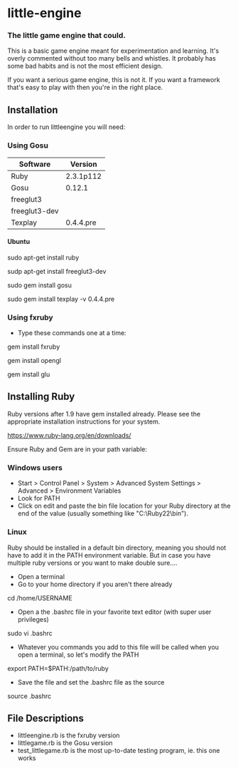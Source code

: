 # little-engine

### The little game engine that could.

This is a basic game engine meant for experimentation and learning. It's overly commented without too many bells and whistles. It probably has some bad habits and is not the most efficient design.

If you want a serious game engine, this is not it. If you want a framework that's easy to play with then you're in the right place.

## Installation

In order to run littleengine you will need:

### Using Gosu

| Software		| Version	|
| -------------	| --------- |
| Ruby			| 2.3.1p112 |
| Gosu			| 0.12.1	|
| freeglut3		| 			|
| freeglut3-dev	|			|
| Texplay		| 0.4.4.pre |

#### Ubuntu

sudo apt-get install ruby

sudp apt-get install freeglut3-dev

sudo gem install gosu

sudo gem install texplay -v 0.4.4.pre

### Using fxruby

* Type these commands one at a time:

gem install fxruby

gem install opengl

gem install glu

## Installing Ruby
Ruby versions after 1.9 have gem installed already. Please see the appropriate installation instructions for your system.

https://www.ruby-lang.org/en/downloads/

Ensure Ruby and Gem are in your path variable:

### Windows users

* Start > Control Panel > System > Advanced System Settings > Advanced > Environment Variables
* Look for PATH
* Click on edit and paste the bin file location for your Ruby directory at the end of the value (usually something like "C:\Ruby22\bin").

### Linux

Ruby should be installed in a default bin directory, meaning you should not have to add it
in the PATH environment variable. But in case you have multiple ruby versions or
you want to make double sure....

* Open a terminal
* Go to your home directory if you aren't there already

cd /home/USERNAME

* Open a the .bashrc file in your favorite text editor (with super user privileges)

sudo vi .bashrc

* Whatever you commands you add to this file will be called when you open a terminal, so let's modify the PATH

export PATH=$PATH:/path/to/ruby

* Save the file and set the .bashrc file as the source

source .bashrc

## File Descriptions
* littleengine.rb is the fxruby version
* littlegame.rb is the Gosu version
* test_littlegame.rb is the most up-to-date testing program, ie. this one works
